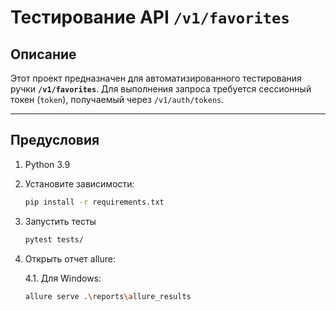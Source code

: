 # Тестирование API `/v1/favorites`

## Описание
Этот проект предназначен для автоматизированного тестирования ручки **`/v1/favorites`**.
Для выполнения запроса требуется сессионный токен (`token`), получаемый через `/v1/auth/tokens`.

---

## Предусловия
1. Python 3.9

2. Установите зависимости:
   ```bash
   pip install -r requirements.txt

3. Запустить тесты
   ```bash
   pytest tests/
   
4. Открыть отчет allure:

    4.1. Для Windows:
   ```bash
   allure serve .\reports\allure_results

   